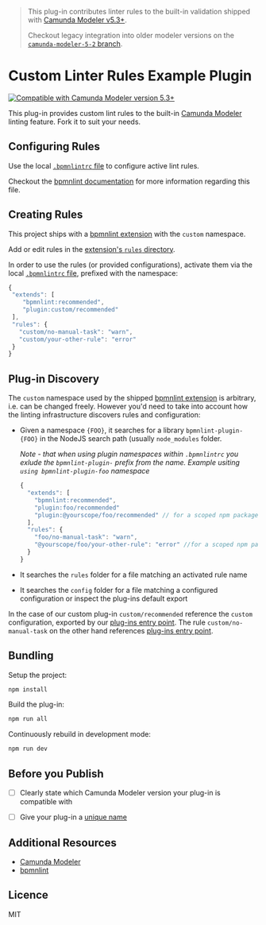 > This plug-in contributes linter rules to the built-in validation shipped with [Camunda Modeler v5.3+](https://github.com/camunda/camunda-modeler/blob/develop/CHANGELOG.md#530). 
>
> Checkout legacy integration into older modeler versions on the [`camunda-modeler-5-2` branch](https://github.com/camunda/camunda-modeler-custom-linter-rules-plugin/tree/camunda-modeler-5-2).

# Custom Linter Rules Example Plugin

[![Compatible with Camunda Modeler version 5.3+](https://img.shields.io/badge/Camunda%20Modeler-5.3+-blue.svg)](https://github.com/camunda/camunda-modeler)

This plug-in provides custom lint rules to the built-in [Camunda Modeler](https://github.com/camunda/camunda-modeler) linting feature. Fork it to suit your needs.


## Configuring Rules

Use the local [`.bpmnlintrc` file](.bpmnlintrc) to configure active lint rules.

Checkout the [bpmnlint documentation](https://github.com/bpmn-io/bpmnlint#configuration) for more information regarding this file.


## Creating Rules

This project ships with a [bpmnlint extension](./bpmnlint-plugin-custom) with the `custom` namespace. 

Add or edit rules in the [extension's `rules` directory](./bpmnlint-plugin-custom/rules). 

In order to use the rules (or provided configurations), activate them via the local [`.bpmnlintrc` file](.bpmnlintrc), prefixed with the namespace: 

 ```javascript
{
  "extends": [
     "bpmnlint:recommended",
     "plugin:custom/recommended"
  ],
  "rules": {
    "custom/no-manual-task": "warn",
    "custom/your-other-rule": "error"
  }
}
```


## Plug-in Discovery

The `custom` namespace used by the shipped [bpmnlint extension](./bpmnlint-plugin-custom) is arbitrary, i.e. can be changed freely. However you'd need to take into account how the linting infrastructure discovers rules and configuration:

* Given a namespace `{FOO}`, it searches for a library `bpmnlint-plugin-{FOO}` in the NodeJS search path (usually `node_modules` folder. 

    *Note - that when using plugin namespaces within `.bpmnlintrc` you exlude the `bpmnlint-plugin-` prefix from the name. Example usiting `using bpmnlint-plugin-foo` namespace*

    ```javascript
    {
      "extends": [
        "bpmnlint:recommended",
        "plugin:foo/recommended"
        "plugin:@yourscope/foo/recommended" // for a scoped npm package
      ],
      "rules": {
        "foo/no-manual-task": "warn", 
        "@yourscope/foo/your-other-rule": "error" //for a scoped npm package
      }
    }

    ```
* It searches the `rules` folder for a file matching an activated rule name
* It searches the `config` folder for a file matching a configured configuration or inspect the plug-ins default export

In the case of our custom plug-in `custom/recommended` reference the `custom` configuration, exported by our [plug-ins entry point](/bpmnlint-plugin-custom/index.js). The rule `custom/no-manual-task` on the other hand references [plug-ins entry point](/bpmnlint-plugin-custom/index.js).


## Bundling

Setup the project:

```sh
npm install
```

Build the plug-in:

```sh
npm run all
```

Continuously rebuild in development mode:

```sh
npm run dev
```

## Before you Publish

* [ ] Clearly state which Camunda Modeler version your plug-in is compatible with
* [ ] Give your plug-in a [unique name](./index.js)


## Additional Resources

* [Camunda Modeler](https://github.com/camunda/camunda-modeler)
* [bpmnlint](https://github.com/bpmn-io/bpmnlint)


## Licence

MIT
